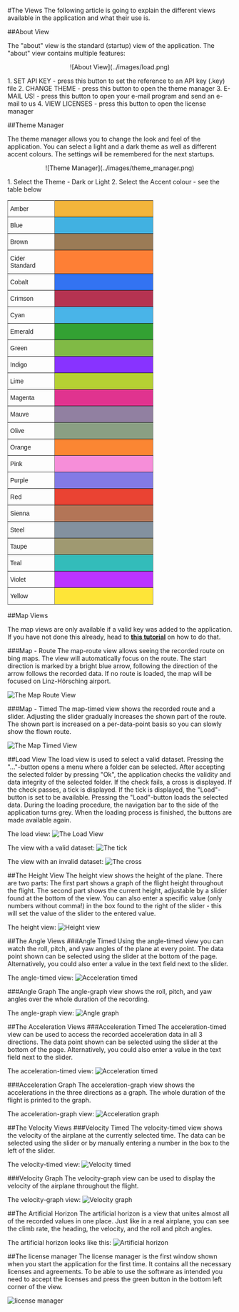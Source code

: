 ﻿#The Views
The following article is going to explain the different views available in the application and what their use is.

##About View

The "about" view is the standard (startup) view of the application. The "about" view contains multiple features:
<p style="text-align: center;">
![About View](../images/load.png)
</p>
1. SET API KEY - press this button to set the reference to an API key (.key) file
2. CHANGE THEME - press this button to open the theme manager
3. E-MAIL US! - press this button to open your e-mail program and send an e-mail to us
4. VIEW LICENSES - press this button to open the license manager

##Theme Manager

The theme manager allows you to change the look and feel of the application. You can select a light and a dark theme as well as different accent colours. The settings will be remembered for the next startups.
<p style="text-align: center;">
![Theme Manager](../images/theme_manager.png)
</p>
1. Select the Theme - Dark or Light
2. Select the Accent colour - see the table below
<p style="text-align: center;">

<style type="text/css">
.tg  {border-collapse:collapse;border-spacing:0;}
.tg td{font-family:Arial, sans-serif;font-size:14px;padding:10px 5px;border-style:solid;border-width:1px;overflow:hidden;word-break:normal;border-color:black;}
.tg th{font-family:Arial, sans-serif;font-size:14px;font-weight:normal;padding:10px 5px;border-style:solid;border-width:1px;overflow:hidden;word-break:normal;border-color:black;}
.tg .tg-wfuo{background-color:#b53351;border-color:inherit;text-align:left;vertical-align:top}
.tg .tg-gq7d{background-color:#41b1e1;border-color:inherit;text-align:left;vertical-align:top}
.tg .tg-d1zl{background-color:#bb33ff;border-color:inherit;text-align:left;vertical-align:top}
.tg .tg-c5n5{background-color:#33bcba;border-color:inherit;text-align:left;vertical-align:top}
.tg .tg-3rap{background-color:#9180a1;border-color:inherit;text-align:left;vertical-align:top}
.tg .tg-rxq3{background-color:#49b4e8;border-color:inherit;text-align:left;vertical-align:top}
.tg .tg-ihgh{background-color:#fe7f35;border-color:inherit;text-align:left;vertical-align:top}
.tg .tg-w6ui{background-color:#e0338f;border-color:inherit;text-align:left;vertical-align:top}
.tg .tg-6t9d{background-color:#33a133;border-color:inherit;text-align:left;vertical-align:top}
.tg .tg-0pky{border-color:inherit;text-align:left;vertical-align:top}
.tg .tg-hwtc{background-color:#f3b53b;border-color:inherit;text-align:left;vertical-align:top}
.tg .tg-pvdm{background-color:#9b7b56;border-color:inherit;text-align:left;vertical-align:top}
.tg .tg-1l53{background-color:#3373f2;border-color:inherit;text-align:left;vertical-align:top}
.tg .tg-vp5j{background-color:#80ba45;border-color:inherit;text-align:left;vertical-align:top}
.tg .tg-h52n{background-color:#8833ff;border-color:inherit;text-align:left;vertical-align:top}
.tg .tg-yzin{background-color:#b6d033;border-color:inherit;text-align:left;vertical-align:top}
.tg .tg-axb2{background-color:#8a9f83;border-color:inherit;text-align:left;vertical-align:top}
.tg .tg-hjat{background-color:#fb8633;border-color:inherit;text-align:left;vertical-align:top}
.tg .tg-j3ct{background-color:#f68ed9;border-color:inherit;text-align:left;vertical-align:top}
.tg .tg-j8ey{background-color:#837ae5;border-color:inherit;text-align:left;vertical-align:top}
.tg .tg-nclw{background-color:#ea4333;border-color:inherit;text-align:left;vertical-align:top}
.tg .tg-k666{background-color:#b37557;border-color:inherit;text-align:left;vertical-align:top}
.tg .tg-pdtb{background-color:#83919f;border-color:inherit;text-align:left;vertical-align:top}
.tg .tg-mdmw{background-color:#9f9971;border-color:inherit;text-align:left;vertical-align:top}
.tg .tg-63uj{background-color:#fee538;border-color:inherit;text-align:left;vertical-align:top}
</style>
<table class="tg" style="undefined;table-layout: fixed; width: 327px">
<colgroup>
<col style="width: 105px">
<col style="width: 222px">
</colgroup>
  <tr>
    <th class="tg-0pky">Amber</th>
    <th class="tg-hwtc"></th>
  </tr>
  <tr>
    <td class="tg-0pky">Blue</td>
    <td class="tg-gq7d"></td>
  </tr>
  <tr>
    <td class="tg-0pky">Brown</td>
    <td class="tg-pvdm"></td>
  </tr>
  <tr>
    <td class="tg-0pky">Cider Standard</td>
    <td class="tg-ihgh"></td>
  </tr>
  <tr>
    <td class="tg-0pky">Cobalt</td>
    <td class="tg-1l53"></td>
  </tr>
  <tr>
    <td class="tg-0pky">Crimson</td>
    <td class="tg-wfuo"></td>
  </tr>
  <tr>
    <td class="tg-0pky">Cyan</td>
    <td class="tg-rxq3"></td>
  </tr>
  <tr>
    <td class="tg-0pky">Emerald</td>
    <td class="tg-6t9d"></td>
  </tr>
  <tr>
    <td class="tg-0pky">Green</td>
    <td class="tg-vp5j"></td>
  </tr>
  <tr>
    <td class="tg-0pky">Indigo</td>
    <td class="tg-h52n"></td>
  </tr>
  <tr>
    <td class="tg-0pky">Lime</td>
    <td class="tg-yzin"></td>
  </tr>
  <tr>
    <td class="tg-0pky">Magenta</td>
    <td class="tg-w6ui"></td>
  </tr>
  <tr>
    <td class="tg-0pky">Mauve</td>
    <td class="tg-3rap"></td>
  </tr>
  <tr>
    <td class="tg-0pky">Olive</td>
    <td class="tg-axb2"></td>
  </tr>
  <tr>
    <td class="tg-0pky">Orange</td>
    <td class="tg-hjat"></td>
  </tr>
  <tr>
    <td class="tg-0pky">Pink</td>
    <td class="tg-j3ct"></td>
  </tr>
  <tr>
    <td class="tg-0pky">Purple</td>
    <td class="tg-j8ey"></td>
  </tr>
  <tr>
    <td class="tg-0pky">Red</td>
    <td class="tg-nclw"></td>
  </tr>
  <tr>
    <td class="tg-0pky">Sienna</td>
    <td class="tg-k666"></td>
  </tr>
  <tr>
    <td class="tg-0pky">Steel</td>
    <td class="tg-pdtb"></td>
  </tr>
  <tr>
    <td class="tg-0pky">Taupe</td>
    <td class="tg-mdmw"></td>
  </tr>
  <tr>
    <td class="tg-0pky">Teal</td>
    <td class="tg-c5n5"></td>
  </tr>
  <tr>
    <td class="tg-0pky">Violet</td>
    <td class="tg-d1zl"></td>
  </tr>
  <tr>
    <td class="tg-0pky">Yellow</td>
    <td class="tg-63uj"></td>
  </tr>
</table>
</p>

##Map Views

The map views are only available if a valid key was added to the application. If you have not done this already, head to [__this tutorial__](how_to.html#setup) on how to do that.

###Map - Route
The map-route view allows seeing the recorded route on bing maps. The view will automatically focus on the route. The start direction is marked by a bright blue arrow, following the direction of the arrow follows the recorded data. If no route is loaded, the map will be focused on Linz-Hörsching airport.

![The Map Route View](../images/map_route.png)

###Map - Timed
The map-timed view shows the recorded route and a slider. Adjusting the slider gradually increases the shown part of the route. The shown part is increased on a per-data-point basis so you can slowly show the flown route.

![The Map Timed View](../images/map_timed.png)

##Load View
The load view is used to select a valid dataset. Pressing the "..."-button opens a menu where a folder can be selected. After accepting the selected folder by pressing "Ok", the application checks the validity and data integrity of the selected folder. If the check fails, a cross is displayed. If the check passes, a tick is displayed. If the tick is displayed, the "Load"-button is set to be available. Pressing the "Load"-button loads the selected data. During the loading procedure, the navigation bar to the side of the application turns grey. When the loading process is finished, the buttons are made available again.

The load view:
![The Load View](../images/load.png)

The view with a valid dataset:
![The tick](../images/green_tick.png)

The view with an invalid dataset:
![The cross](../images/red_cross.png)

##The Height View
The height view shows the height of the plane. There are two parts: The first part shows a graph of the flight height throughout the flight. The second part shows the current height, adjustable by a slider found at the bottom of the view. You can also enter a specific value (only numbers without comma!) in the box found to the right of the slider - this will set the value of the slider to the entered value.

The height view:
![Height view](../images/height.png)

##The Angle Views
###Angle Timed
Using the angle-timed view you can watch the roll, pitch, and yaw angles of the plane at every point. The data point shown can be selected using the slider at the bottom of the page. Alternatively, you could also enter a value in the text field next to the slider.

The angle-timed view:
![Acceleration timed](../images/angle_timed.png)

###Angle Graph
The angle-graph view shows the roll, pitch, and yaw angles over the whole duration of the recording.

The angle-graph view:
![Angle graph](../images/angle_graph.png)

##The Acceleration Views
###Acceleration Timed
The acceleration-timed view can be used to access the recorded acceleration data in all 3 directions. The data point shown can be selected using the slider at the bottom of the page. Alternatively, you could also enter a value in the text field next to the slider.

The acceleration-timed view:
![Acceleration timed](../images/acc_timed.png)

###Acceleration Graph
The acceleration-graph view shows the accelerations in the three directions as a graph. The whole duration of the flight is printed to the graph.

The acceleration-graph view:
![Acceleration graph](../images/acc_graph.png)

##The Velocity Views
###Velocity Timed
The velocity-timed view shows the velocity of the airplane at the currently selected time. The data can be selected using the slider or by manually entering a number in the box to the left of the slider.

The velocity-timed view:
![Velocity timed](../images/velocity_timed.png)

###Velocity Graph
The velocity-graph view can be used to display the velocity of the airplane throughout the flight.

The velocity-graph view:
![Velocity graph](../images/velocity_graph.png)

##The Artificial Horizon
The artificial horizon is a view that unites almost all of the recorded values in one place. Just like in a real airplane, you can see the climb rate, the heading, the velocity, and the roll and pitch angles.

The artificial horizon looks like this:
![Artificial horizon](../images/art_horizon.png)

##The license manager
The license manager is the first window shown when you start the application for the first time. It contains all the necessary licenses and agreements. To be able to use the software as intended you need to accept the licenses and press the green button in the bottom left corner of the view.

![license manager](../images/license_manager.png)